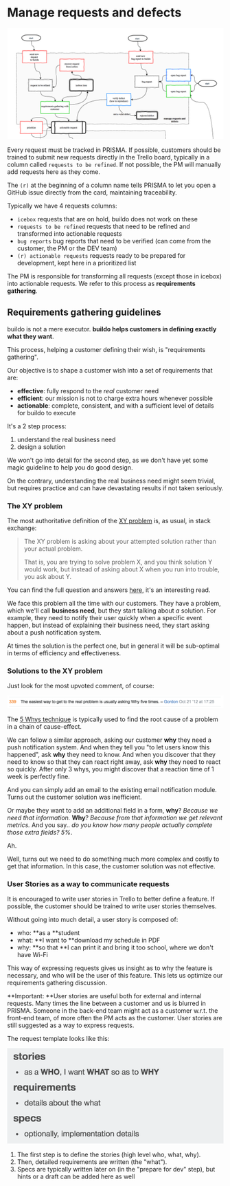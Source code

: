 # Manage requests and defects



![](/assets/manage_requests_and_defects.png)

Every request must be tracked in PRISMA. If possible, customers should be trained to submit new requests directly in the Trello board, typically in a column called `requests to be refined`. If not possible, the PM will manually add requests here as they come.

The `(r)` at the beginning of a column name tells PRISMA to let you open a GitHub issue directly from the card, maintaining traceability.

Typically we have 4 requests columns:

* `icebox` requests that are on hold, buildo does not work on these
* `requests to be refined` requests that need to be refined and transformed into actionable requests
* `bug reports` bug reports that need to be verified \(can come from the customer, the PM or the DEV team\)
* `(r) actionable requests` requests ready to be prepared for development, kept here in a prioritized list

The PM is responsible for transforming all requests \(except those in icebox\) into actionable requests. We refer to this process as **requirements gathering**.

## Requirements gathering guidelines

buildo is not a mere executor. **buildo helps customers in defining exactly what they want**.

This process, helping a customer defining their wish, is "requirements gathering".

Our objective is to shape a customer wish into a set of requirements that are:

* **effective**: fully respond to the _real_ customer need
* **efficient**: our mission is not to charge extra hours whenever possible
* **actionable**: complete, consistent, and with a sufficient level of details for buildo to execute

It's a 2 step process:  
1. understand the real business need  
2. design a solution

We won't go into detail for the second step, as we don't have yet some magic guideline to help you do good design.

On the contrary, understanding the real business need might seem trivial, but requires practice and can have devastating results if not taken seriously.

### The XY problem

The most authoritative definition of the [XY problem](http://xyproblem.info/) is, as usual, in stack exchange:

> The XY problem is asking about your attempted solution rather than your actual problem.
>
> That is, you are trying to solve problem X, and you think solution Y would work, but instead of asking about X when you run into trouble, you ask about Y.

You can find the full question and answers [here](http://meta.stackexchange.com/questions/66377/what-is-the-xy-problem), it's an interesting read.

We face this problem all the time with our customers. They have a problem, which we'll call **business need**, but they start talking about _a_ solution. For example, they need to notify their user quickly when a specific event happen, but instead of explaining their business need, they start asking about a push notification system.

At times the solution is the perfect one, but in general it will be sub-optimal in terms of efficiency and effectiveness.

### Solutions to the XY problem

Just look for the most upvoted comment, of course:

![](5whys.png)

The [5 Whys technique](https://en.wikipedia.org/wiki/5_Whys) is typically used to find the root cause of a problem in a chain of cause-effect.

We can follow a similar approach, asking our customer **why** they need a push notification system. And when they tell you "to let users know this happened", ask **why** they need to know. And when you discover that they need to know so that they can react right away, ask **why** they need to react so quickly. After only 3 whys, you might discover that a reaction time of 1 week is perfectly fine.

And you can simply add an email to the existing email notification module. Turns out the customer solution was inefficient.

Or maybe they want to add an additional field in a form, **why**? _Because we need that information._ **Why**? _Because from that information we get relevant metrics._ And you say.. _do you know how many people actually complete those extra fields? 5%_.

Ah.

Well, turns out we need to do something much more complex and costly to get that information. In this case, the customer solution was not effective.

### User Stories as a way to communicate requests

It is encouraged to write user stories in Trello to better define a feature. If possible, the customer should be trained to write user stories themselves.

Without going into much detail, a user story is composed of:

* who: **as a **student
* what: **I want to **download my schedule in PDF
* why: **so that **I can print it and bring it too school, where we don't have Wi-Fi

This way of expressing requests gives us insight as to why the feature is necessary, and who will be the user of this feature. This lets us optimize our requirements gathering discussion.

**Important: **User stories are useful both for external and internal requests. Many times the line between a customer and us is blurred in PRISMA. Someone in the back-end team might act as a customer w.r.t. the front-end team, of more often the PM acts as the customer. User stories are still suggested as a way to express requests.

The request template looks like this:

![](/assets/request_template.png)

1. The first step is to define the stories \(high level who, what, why\). 
2. Then, detailed requirements are written \(the "what"\). 
3. Specs are typically written later on \(in the "prepare for dev" step\), but hints or a draft can be added here as well



